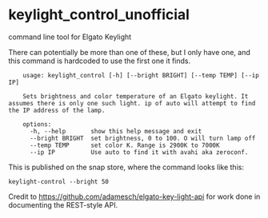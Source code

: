 # keylight_control_unofficial

command line tool for Elgato Keylight

There can potentially be more than one of these, but I only have one, and this command is hardcoded to use the first one it finds. 

```
    usage: keylight_control [-h] [--bright BRIGHT] [--temp TEMP] [--ip IP]

    Sets brightness and color temperature of an Elgato keylight. It assumes there is only one such light. ip of auto will attempt to find the IP address of the lamp.

    options:
      -h, --help       show this help message and exit
      --bright BRIGHT  set brightness, 0 to 100. O will turn lamp off
      --temp TEMP      set color K. Range is 2900K to 7000K
      --ip IP          Use auto to find it with avahi aka zeroconf.
```

  This is published on the snap store, where the command looks like this:

  `keylight-control --bright 50`

  Credit to https://github.com/adamesch/elgato-key-light-api for work done in documenting the REST-style API.